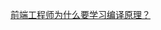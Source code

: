 <!--
 * @Descripttion: 
 * @version: 
 * @Author: shenjia
 * @Date: 2021-01-11 15:36:12
 * @LastEditors: shenjia
 * @LastEditTime: 2021-01-11 16:31:40
-->
[前端工程师为什么要学习编译原理？](https://zhuanlan.zhihu.com/p/31096468)